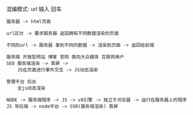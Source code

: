 混编模式:
    url 输入 回车

    服务器 -> html页面

    url区分 -> 要求服务器 返回拥有不同数据渲染的页面

    不同的url -> 服务器 拿到不同的数据 -> 渲染到页面 -> 返回给前端

    服务端 开放型网站 博客 官网 面向大众媒体 互联网用户 
    SEO 服务端渲染 -> 首屏 ->
        JS在页面进行事件交互 -> JS动态渲染

    管理平台 后台
        全js动态渲染

    NODE -> 服务端程序 -> JS -> v8引擎 -> 独立于浏览器 -> 运行在服务器上的程序
    JS 写后端 -> node平台 -> SSR(服务端渲染) 首屏